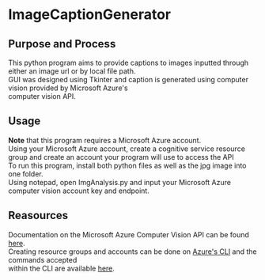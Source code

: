 # ImageCaptionGenerator

## Purpose and Process
This python program aims to provide captions to images inputted through either an image url or by local file path. <br/>
GUI was designed using Tkinter and caption is generated using computer vision provided by Microsoft Azure's <br/>
computer vision API.

## Usage 
**Note** that this program requires a Microsoft Azure account. <br/>
Using your Microsoft Azure account, create a cognitive service resource group and create an account your program will use to access the API <br/>
To run this program, install both python files as well as the jpg image into one folder.<br/>
Using notepad, open ImgAnalysis.py and input your Microsoft Azure computer vision account key and endpoint. <br/>

## Reasources 
Documentation on the Microsoft Azure Computer Vision API can be found [here](https://docs.microsoft.com/en-us/azure/cognitive-services/computer-vision/). <br/>
Creating resource groups and accounts can be done on [Azure's CLI](https://docs.microsoft.com/en-us/cli/azure/install-azure-cli-windows?view=azure-cli-latest&tabs=azure-cli#run-the-azure-cli) and the commands accepted <br/>
within the CLI are available [here](https://docs.microsoft.com/en-us/cli/azure/group?view=azure-cli-latest#az-group-create).
